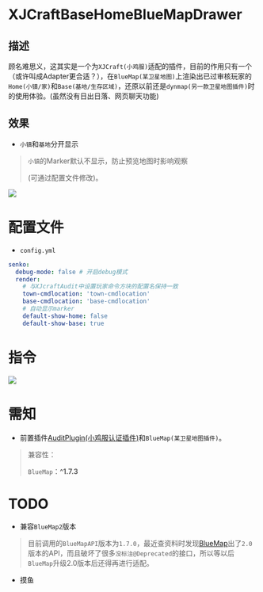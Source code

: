 # XJCraftBaseHomeBlueMapDrawer

## 描述

顾名难思义，这其实是一个为`XJCraft(小鸡服)`适配的插件，目前的作用只有一个（或许叫成Adapter更合适？），在`BlueMap(某卫星地图)`上渲染出已过审核玩家的`Home(小镇/家)`和`Base(基地/生存区域)`，还原以前还是`dynmap(另一款卫星地图插件)`时的使用体验。(虽然没有日出日落、网页聊天功能)

## 效果

- `小镇`和`基地`分开显示

> `小镇`的Marker默认不显示，防止预览地图时影响观察
>
> (可通过配置文件修改)。

![](https://gcore.jsdelivr.net/gh/Shinyoki/images_repository/blog_images/20220814145417.png)

# 配置文件

- `config.yml`

```yml
senko:
  debug-mode: false # 开启debug模式
  render:
    # 与XJcraftAudit中设置玩家命令方块的配置名保持一致
    town-cmdlocation: 'town-cmdlocation'
    base-cmdlocation: 'base-cmdlocation'
    # 自动显示marker
    default-show-home: false
    default-show-base: true
```

# 指令

![](https://gcore.jsdelivr.net/gh/Shinyoki/images_repository/blog_images/20220816081308.png)

# 需知

- 前置插件[AuditPlugin(小鸡服认证插件)](https://github.com/XJcraft/XJCraftAudit)和`BlueMap(某卫星地图插件)`。

> 兼容性：
>
> `BlueMap`：**^1.7.3**

# TODO

- 兼容`BlueMap2`版本

> 目前调用的`BlueMapAPI`版本为`1.7.0`，最近查资料时发现[BlueMap](https://github.com/BlueMap-Minecraft/BlueMap)出了`2.0`版本的API，而且破坏了很多`没标注@Deprecated`的接口，所以等以后`BlueMap`升级2.0版本后还得再进行适配。

- 摸鱼